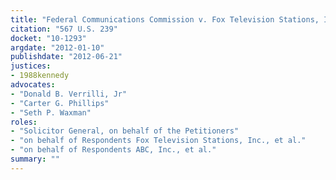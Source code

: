 ```yaml
---
title: "Federal Communications Commission v. Fox Television Stations, Inc."
citation: "567 U.S. 239"
docket: "10-1293"
argdate: "2012-01-10"
publishdate: "2012-06-21"
justices:
- 1988kennedy
advocates:
- "Donald B. Verrilli, Jr"
- "Carter G. Phillips"
- "Seth P. Waxman"
roles:
- "Solicitor General, on behalf of the Petitioners"
- "on behalf of Respondents Fox Television Stations, Inc., et al."
- "on behalf of Respondents ABC, Inc., et al."
summary: ""
---
```


